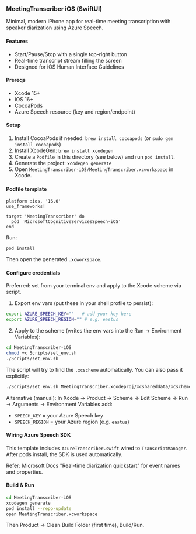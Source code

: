 ### MeetingTranscriber iOS (SwiftUI)

Minimal, modern iPhone app for real-time meeting transcription with speaker diarization using Azure Speech.

#### Features
- Start/Pause/Stop with a single top-right button
- Real-time transcript stream filling the screen
- Designed for iOS Human Interface Guidelines

#### Prereqs
- Xcode 15+
- iOS 16+
- CocoaPods
- Azure Speech resource (key and region/endpoint)

#### Setup
1. Install CocoaPods if needed: `brew install cocoapods` (or `sudo gem install cocoapods`)
2. Install XcodeGen: `brew install xcodegen`
3. Create a `Podfile` in this directory (see below) and run `pod install`.
4. Generate the project: `xcodegen generate`
5. Open `MeetingTranscriber-iOS/MeetingTranscriber.xcworkspace` in Xcode.

#### Podfile template
```
platform :ios, '16.0'
use_frameworks!

target 'MeetingTranscriber' do
  pod 'MicrosoftCognitiveServicesSpeech-iOS'
end
```

Run:
```
pod install
```

Then open the generated `.xcworkspace`.

#### Configure credentials
Preferred: set from your terminal env and apply to the Xcode scheme via script.

1) Export env vars (put these in your shell profile to persist):
```bash
export AZURE_SPEECH_KEY=""   # add your key here
export AZURE_SPEECH_REGION="" # e.g. eastus
```

2) Apply to the scheme (writes the env vars into the Run → Environment Variables):
```bash
cd MeetingTranscriber-iOS
chmod +x Scripts/set_env.sh
./Scripts/set_env.sh
```

The script will try to find the `.xcscheme` automatically. You can also pass it explicitly:
```bash
./Scripts/set_env.sh MeetingTranscriber.xcodeproj/xcshareddata/xcschemes/MeetingTranscriber.xcscheme
```

Alternative (manual): In Xcode → Product → Scheme → Edit Scheme → Run → Arguments → Environment Variables add:
- `SPEECH_KEY` = your Azure Speech key
- `SPEECH_REGION` = your Azure region (e.g. `eastus`)

#### Wiring Azure Speech SDK
This template includes `AzureTranscriber.swift` wired to `TranscriptManager`. After pods install, the SDK is used automatically.

Refer: Microsoft Docs "Real-time diarization quickstart" for event names and properties.

#### Build & Run
```bash
cd MeetingTranscriber-iOS
xcodegen generate
pod install --repo-update
open MeetingTranscriber.xcworkspace
```
Then Product → Clean Build Folder (first time), Build/Run.


